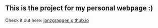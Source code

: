 This is the project for my personal webpage :) 
---
Check it out here: [janzgraggen.github.io](janzgraggen.github.io)
